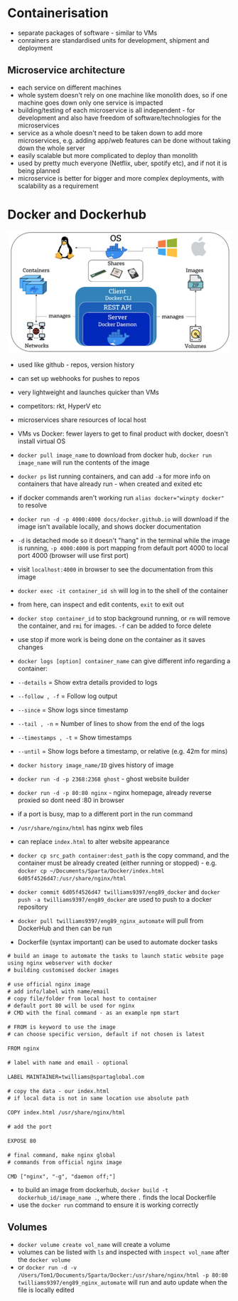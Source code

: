# Containerisation
- separate packages of software - similar to VMs
- conrainers are standardised units for development, shipment and deployment

## Microservice architecture
- each service on different machines
- whole system doesn't rely on one machine like monolith does, so if one machine goes down only one service is impacted
- building/testing of each microservice is all independent - for development and also have freedom of software/technologies for the microservices
- service as a whole doesn't need to be taken down to add more microservices, e.g. adding app/web features can be done without taking down the whole server
- easily scalable but more complicated to deploy than monolith
- used by pretty much everyone (Netflix, uber, spotify etc), and if not it is being planned
- microservice is better for bigger and more complex deployments, with scalability as a requirement

# Docker and Dockerhub
![docker](docker.png)
- used like github - repos, version history
- can set up webhooks for pushes to repos
- very lightweight and launches quicker than VMs
- competitors: rkt, HyperV etc
- microservices share resources of local host
- VMs vs Docker: fewer layers to get to final product with docker, doesn't install virtual OS
- `docker pull image_name` to download from docker hub, `docker run image_name` will run the contents of the image
- `docker ps` list running containers, and can add `-a` for more info on containers that have already run - when created and exited etc
- if docker commands aren't working run `alias docker="winpty docker"` to resolve
- `docker run -d -p 4000:4000 docs/docker.github.io` will download if the image isn't available locally, and shows docker documentation
- `-d` is detached mode so it doesn't "hang" in the terminal while the image is running, `-p 4000:4000` is port mapping from default port 4000 to local port 4000 (browser will use first port)
- visit `localhost:4000` in browser to see the documentation from this image
- `docker exec -it container_id sh` will log in to the shell of the container
- from here, can inspect and edit contents, `exit` to exit out
- `docker stop container_id` to stop background running, or `rm` will remove the container, and `rmi` for images. `-f` can be added to force delete
- use stop if more work is being done on the container as it saves changes
- `docker logs [option] container_name` can give different info regarding a container:
- `--details` = Show extra details provided to logs
- `--follow , -f` = Follow log output
- `--since` = Show logs since timestamp
- `--tail , -n`	= Number of lines to show from the end of the logs
- `--timestamps , -t` = Show timestamps
- `--until`	= Show logs before a timestamp, or relative (e.g. 42m for mins)
- `docker history image_name/ID` gives history of image

- `docker run -d -p 2368:2368 ghost` - ghost website builder
- `docker run -d -p 80:80 nginx` - nginx homepage, already reverse proxied so dont need :80 in browser
- if a port is busy, map to a different port in the run command
- `/usr/share/nginx/html` has nginx web files
- can replace `index.html` to alter website appearance
- `docker cp src_path container:dest_path` is the copy command, and the container must be already created (either running or stopped) - e.g. `docker cp ~/Documents/Sparta/Docker/index.html 6d05f4526d47:/usr/share/nginx/html`
- `docker commit 6d05f4526d47 twilliams9397/eng89_docker` and `docker push -a twilliams9397/eng89_docker` are used to push to a docker repository
- `docker pull twilliams9397/eng89_nginx_automate` will pull from DockerHub and then can be run
- Dockerfile (syntax important) can be used to automate docker tasks
```shell
# build an image to automate the tasks to launch static website page using nginx webserver with docker
# building customised docker images

# use official nginx image
# add info/label with name/email
# copy file/folder from local host to container
# default port 80 will be used for nginx
# CMD with the final command - as an example npm start

# FROM is keyword to use the image
# can choose specific version, default if not chosen is latest

FROM nginx

# label with name and email - optional

LABEL MAINTAINER=twilliams@spartaglobal.com

# copy the data - our index.html
# if local data is not in same location use absolute path

COPY index.html /usr/share/nginx/html

# add the port

EXPOSE 80

# final command, make nginx global
# commands from official nginx image

CMD ["nginx", "-g", "daemon off;"]
```

- to build an image from dockerhub, `docker build -t dockerhub_id/image_name .`, where there `.` finds the local Dockerfile
- use the `docker run` command to ensure it is working correctly

## Volumes
- `docker volume create vol_name` will create a volume
- volumes can be listed with `ls` and inspected with `inspect vol_name` after the `docker volume`
- or `docker run -d -v /Users/Tom1/Documents/Sparta/Docker:/usr/share/nginx/html -p 80:80 twilliams9397/eng89_nginx_automate` will run and auto update when the file is locally edited






